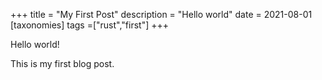 +++
title = "My First Post"
description = "Hello world"
date = 2021-08-01
[taxonomies]
tags =["rust","first"]
+++

Hello world!

This is my first blog post.
